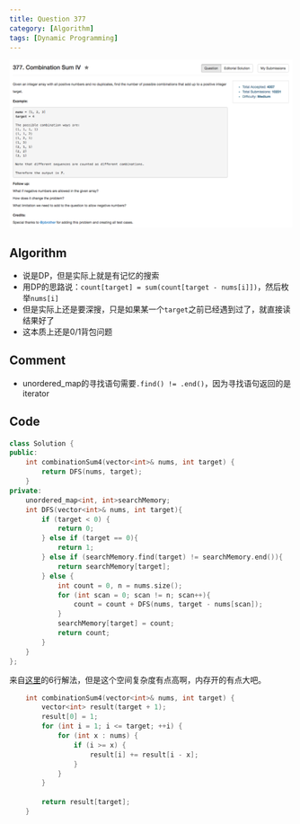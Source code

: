 ```yaml
---
title: Question 377
category: [Algorithm]
tags: [Dynamic Programming]
---
```


![Description](../Assets/Figure/question377.png)

## Algorithm 

- 说是DP，但是实际上就是有记忆的搜索
- 用DP的思路说：`count[target] = sum(count[target - nums[i]])`，然后枚举`nums[i]`
- 但是实际上还是要深搜，只是如果某一个`target`之前已经遇到过了，就直接读结果好了
- 这本质上还是0/1背包问题

## Comment

- unordered_map的寻找语句需要`.find() != .end()`，因为寻找语句返回的是iterator

## Code


```C++
class Solution {
public:
    int combinationSum4(vector<int>& nums, int target) {
        return DFS(nums, target);
    }
private:
    unordered_map<int, int>searchMemory;
    int DFS(vector<int>& nums, int target){
        if (target < 0) {
            return 0;
        } else if (target == 0){
            return 1;
        } else if (searchMemory.find(target) != searchMemory.end()){
            return searchMemory[target];
        } else {
            int count = 0, n = nums.size();
            for (int scan = 0; scan != n; scan++){
                count = count + DFS(nums, target - nums[scan]);
            }
            searchMemory[target] = count;
            return count;
        }
    }
};
```

来自[这里](https://discuss.leetcode.com/topic/52217/6-lines-c-dp-solution)的6行解法，但是这个空间复杂度有点高啊，内存开的有点大吧。

```C++
    int combinationSum4(vector<int>& nums, int target) {
        vector<int> result(target + 1);
        result[0] = 1;
        for (int i = 1; i <= target; ++i) {
            for (int x : nums) {
                if (i >= x) {
                    result[i] += result[i - x];
                }
            }
        }
        
        return result[target];
    }
```